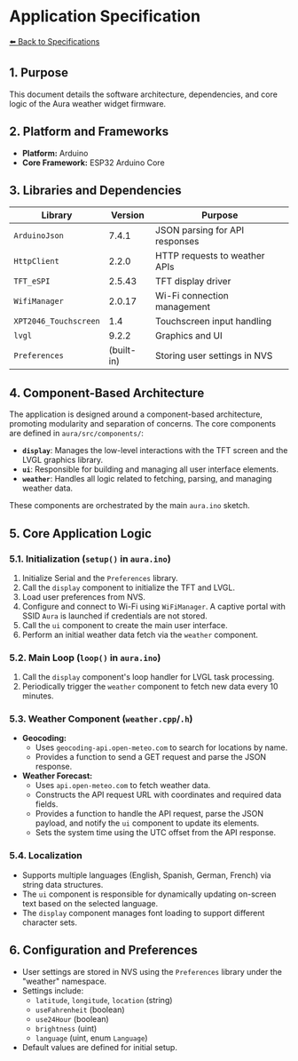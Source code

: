 # Application Specification

[⬅️ Back to Specifications](../SPECS.md)

## 1. Purpose

This document details the software architecture, dependencies, and core logic of the Aura weather widget firmware.

## 2. Platform and Frameworks

-   **Platform:** Arduino
-   **Core Framework:** ESP32 Arduino Core

## 3. Libraries and Dependencies

| Library               | Version      | Purpose                               |
| --------------------- | ------------ | ------------------------------------- |
| `ArduinoJson`         | 7.4.1        | JSON parsing for API responses        |
| `HttpClient`          | 2.2.0        | HTTP requests to weather APIs         |
| `TFT_eSPI`            | 2.5.43       | TFT display driver                    |
| `WifiManager`         | 2.0.17       | Wi-Fi connection management           |
| `XPT2046_Touchscreen` | 1.4          | Touchscreen input handling            |
| `lvgl`                | 9.2.2        | Graphics and UI                       |
| `Preferences`         | (built-in)   | Storing user settings in NVS          |

## 4. Component-Based Architecture

The application is designed around a component-based architecture, promoting modularity and separation of concerns. The core components are defined in `aura/src/components/`:

-   **`display`**: Manages the low-level interactions with the TFT screen and the LVGL graphics library.
-   **`ui`**: Responsible for building and managing all user interface elements.
-   **`weather`**: Handles all logic related to fetching, parsing, and managing weather data.

These components are orchestrated by the main `aura.ino` sketch.

## 5. Core Application Logic

### 5.1. Initialization (`setup()` in `aura.ino`)

1.  Initialize Serial and the `Preferences` library.
2.  Call the `display` component to initialize the TFT and LVGL.
3.  Load user preferences from NVS.
4.  Configure and connect to Wi-Fi using `WiFiManager`. A captive portal with SSID `Aura` is launched if credentials are not stored.
5.  Call the `ui` component to create the main user interface.
6.  Perform an initial weather data fetch via the `weather` component.

### 5.2. Main Loop (`loop()` in `aura.ino`)

1.  Call the `display` component's loop handler for LVGL task processing.
2.  Periodically trigger the `weather` component to fetch new data every 10 minutes.

### 5.3. Weather Component (`weather.cpp`/`.h`)

-   **Geocoding:**
    -   Uses `geocoding-api.open-meteo.com` to search for locations by name.
    -   Provides a function to send a GET request and parse the JSON response.
-   **Weather Forecast:**
    -   Uses `api.open-meteo.com` to fetch weather data.
    -   Constructs the API request URL with coordinates and required data fields.
    -   Provides a function to handle the API request, parse the JSON payload, and notify the `ui` component to update its elements.
    -   Sets the system time using the UTC offset from the API response.

### 5.4. Localization

-   Supports multiple languages (English, Spanish, German, French) via string data structures.
-   The `ui` component is responsible for dynamically updating on-screen text based on the selected language.
-   The `display` component manages font loading to support different character sets.

## 6. Configuration and Preferences

-   User settings are stored in NVS using the `Preferences` library under the "weather" namespace.
-   Settings include:
    -   `latitude`, `longitude`, `location` (string)
    -   `useFahrenheit` (boolean)
    -   `use24Hour` (boolean)
    -   `brightness` (uint)
    -   `language` (uint, enum `Language`)
-   Default values are defined for initial setup. 